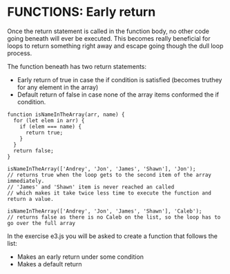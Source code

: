 # FUNCTIONS: Early return

Once the return statement is called in the function body, no other code going beneath will ever be executed.
This becomes really beneficial for loops to return something right away and escape going though the dull loop
process.

The function beneath has two return statements:

- Early return of true in case the if condition is satisfied (becomes truthey for any element in the array)
- Default return of false in case none of the array items conformed the if condition.

```JS
function isNameInTheArray(arr, name) {
  for (let elem in arr) {
    if (elem === name) {
      return true;
    }
  }
  return false;
}

isNameInTheArray(['Andrey', 'Jon', 'James', 'Shawn'], 'Jon');
// returns true when the loop gets to the second item of the array immediately.
// 'James' and 'Shawn' item is never reached an called
// which makes it take twice less time to execute the function and return a value.

isNameInTheArray(['Andrey', 'Jon', 'James', 'Shawn'], 'Caleb');
// returns false as there is no Caleb on the list, so the loop has to go over the full array

```

In the exercise e3.js you will be asked to create a function that follows the list:

- Makes an early return under some condition
- Makes a default return
